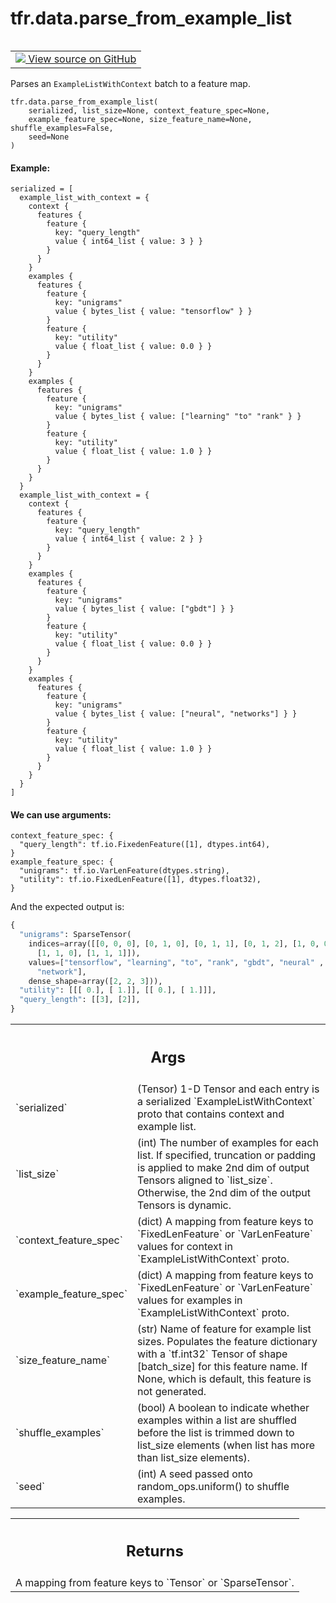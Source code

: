 <div itemscope itemtype="http://developers.google.com/ReferenceObject">
<meta itemprop="name" content="tfr.data.parse_from_example_list" />
<meta itemprop="path" content="Stable" />
</div>

# tfr.data.parse_from_example_list

<!-- Insert buttons and diff -->

<table class="tfo-notebook-buttons tfo-api" align="left">

<td>
  <a target="_blank" href="https://github.com/tensorflow/ranking/tree/master/tensorflow_ranking/python/data.py">
    <img src="https://www.tensorflow.org/images/GitHub-Mark-32px.png" />
    View source on GitHub
  </a>
</td>
</table>

Parses an `ExampleListWithContext` batch to a feature map.

<pre class="devsite-click-to-copy prettyprint lang-py tfo-signature-link">
<code>tfr.data.parse_from_example_list(
    serialized, list_size=None, context_feature_spec=None,
    example_feature_spec=None, size_feature_name=None, shuffle_examples=False,
    seed=None
)
</code></pre>

<!-- Placeholder for "Used in" -->

#### Example:

```
serialized = [
  example_list_with_context = {
    context {
      features {
        feature {
          key: "query_length"
          value { int64_list { value: 3 } }
        }
      }
    }
    examples {
      features {
        feature {
          key: "unigrams"
          value { bytes_list { value: "tensorflow" } }
        }
        feature {
          key: "utility"
          value { float_list { value: 0.0 } }
        }
      }
    }
    examples {
      features {
        feature {
          key: "unigrams"
          value { bytes_list { value: ["learning" "to" "rank" } }
        }
        feature {
          key: "utility"
          value { float_list { value: 1.0 } }
        }
      }
    }
  }
  example_list_with_context = {
    context {
      features {
        feature {
          key: "query_length"
          value { int64_list { value: 2 } }
        }
      }
    }
    examples {
      features {
        feature {
          key: "unigrams"
          value { bytes_list { value: ["gbdt"] } }
        }
        feature {
          key: "utility"
          value { float_list { value: 0.0 } }
        }
      }
    }
    examples {
      features {
        feature {
          key: "unigrams"
          value { bytes_list { value: ["neural", "networks"] } }
        }
        feature {
          key: "utility"
          value { float_list { value: 1.0 } }
        }
      }
    }
  }
]
```

#### We can use arguments:

```
context_feature_spec: {
  "query_length": tf.io.FixedenFeature([1], dtypes.int64),
}
example_feature_spec: {
  "unigrams": tf.io.VarLenFeature(dtypes.string),
  "utility": tf.io.FixedLenFeature([1], dtypes.float32),
}
```

And the expected output is:

```python
{
  "unigrams": SparseTensor(
    indices=array([[0, 0, 0], [0, 1, 0], [0, 1, 1], [0, 1, 2], [1, 0, 0],
      [1, 1, 0], [1, 1, 1]]),
    values=["tensorflow", "learning", "to", "rank", "gbdt", "neural" ,
      "network"],
    dense_shape=array([2, 2, 3])),
  "utility": [[[ 0.], [ 1.]], [[ 0.], [ 1.]]],
  "query_length": [[3], [2]],
}
```

<!-- Tabular view -->

 <table class="properties responsive orange">
<tr><th colspan="2"><h2 class="add-link">Args</h2></th></tr>

<tr>
<td>
`serialized`
</td>
<td>
(Tensor) 1-D Tensor and each entry is a serialized
`ExampleListWithContext` proto that contains context and example list.
</td>
</tr><tr>
<td>
`list_size`
</td>
<td>
(int) The number of examples for each list. If specified,
truncation or padding is applied to make 2nd dim of output Tensors aligned
to `list_size`. Otherwise, the 2nd dim of the output Tensors is dynamic.
</td>
</tr><tr>
<td>
`context_feature_spec`
</td>
<td>
(dict) A mapping from feature keys to
`FixedLenFeature` or `VarLenFeature` values for context in
`ExampleListWithContext` proto.
</td>
</tr><tr>
<td>
`example_feature_spec`
</td>
<td>
(dict) A mapping from feature keys to
`FixedLenFeature` or `VarLenFeature` values for examples in
`ExampleListWithContext` proto.
</td>
</tr><tr>
<td>
`size_feature_name`
</td>
<td>
(str) Name of feature for example list sizes. Populates
the feature dictionary with a `tf.int32` Tensor of shape [batch_size] for
this feature name. If None, which is default, this feature is not
generated.
</td>
</tr><tr>
<td>
`shuffle_examples`
</td>
<td>
(bool) A boolean to indicate whether examples within a
list are shuffled before the list is trimmed down to list_size elements
(when list has more than list_size elements).
</td>
</tr><tr>
<td>
`seed`
</td>
<td>
(int) A seed passed onto random_ops.uniform() to shuffle examples.
</td>
</tr>
</table>

<!-- Tabular view -->

 <table class="properties responsive orange">
<tr><th colspan="2"><h2 class="add-link">Returns</h2></th></tr>
<tr class="alt">
<td colspan="3">
A mapping from feature keys to `Tensor` or `SparseTensor`.
</td>
</tr>

</table>
